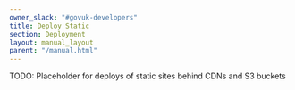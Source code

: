 ```yaml
---
owner_slack: "#govuk-developers"
title: Deploy Static
section: Deployment
layout: manual_layout
parent: "/manual.html"
---
```


TODO: Placeholder for deploys of static sites behind CDNs and S3 buckets
